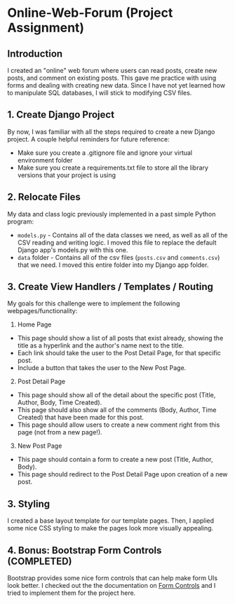 # Online-Web-Forum (Project Assignment)

## Introduction

I created an "online" web forum where users can read posts, create new posts, and comment on existing posts. This gave me practice with using forms and dealing with creating new data. Since I have not yet learned how to manipulate SQL databases, I will stick to modifying CSV files.

## 1. Create Django Project

By now, I was familiar with all the steps required to create a new Django project. A couple helpful reminders for future reference:
- Make sure you create a .gitignore file and ignore your virtual environment folder
- Make sure you create a requirements.txt file to store all the library versions that your project is using

## 2. Relocate Files

My data and class logic previously implemented in a past simple Python program:
- `models.py` - Contains all of the data classes we need, as well as all of the CSV reading and writing logic. I moved this file to replace the default Django app's models.py with this one.
- `data` folder - Contains all of the csv files (`posts.csv` and `comments.csv`) that we need. I moved this entire folder into my Django app folder. 

## 3. Create View Handlers / Templates / Routing

My goals for this challenge were to implement the following webpages/functionality:

1. Home Page
- This page should show a list of all posts that exist already, showing the title as a hyperlink and the author's name next to the title.
- Each link should take the user to the Post Detail Page, for that specific post.
- Include a button that takes the user to the New Post Page. 

2. Post Detail Page
- This page should show all of the detail about the specific post (Title, Author, Body, Time Created).
- This page should also show all of the comments (Body, Author, Time Created) that have been made for this post. 
- This page should allow users to create a new comment right from this page (not from a new page!).

3. New Post Page
- This page should contain a form to create a new post (Title, Author, Body).
- This page should redirect to the Post Detail Page upon creation of a new post. 

## 3. Styling

I created a base layout template for our template pages. Then, I applied some nice CSS styling to make the pages look more visually appealing.

## 4. Bonus: Bootstrap Form Controls (COMPLETED)

Bootstrap provides some nice form controls that can help make form UIs look better. I checked out the the documentation on [Form Controls](https://getbootstrap.com/docs/4.1/components/forms/) and I tried to implement them for the project here.

